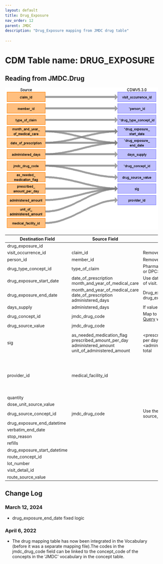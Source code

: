 ```yaml
---
layout: default
title: Drug_Exposure
nav_order: 12
parent: JMDC
description: "Drug_Exposure mapping from JMDC drug table"

---
```


# CDM Table name: DRUG_EXPOSURE

## Reading from JMDC.Drug

![](images/drug_drug.png)

|     Destination Field    |     Source   Field    |     Logic    |     Comment    |
|-|-|-|-|
|     drug_exposure_id    |          |          |          |
|     visit_occurrence_id    |     claim_id    |     Remove ‘C’ prefix    |          |
|     person_id    |     member_id    |     Remove 'M' prefix    |          |
|     drug_type_concept_id    |     type_of_claim    |     Pharmacy, Outpatient: 32869 (Pharmacy claim)  Inpatient or DPC: 32818   (EHR administration record)    |          |
|     drug_exposure_start_date    |     date_of_prescription     month_and_year_of_medical_care    |     Use date of prescription if available, otherwise set to   start of visit.    |          |
|     drug_exposure_end_date    |     month_and_year_of_medical_care     date_of_prescription     administered_days    |     Drug_exposure_end_date = drug_exposure_start_date+min(administered_days,180)-1   |          |
|     days_supply    |     administered_days    |     If value > 180, set to 180 (occurs in 74 prescriptions)    |          |
|     drug_concept_id    |     jmdc_drug_code    | Map to standard concepts using the <a href="https://ohdsi.github.io/CommonDataModel/sqlScripts.html">Source-to-Standard Query</a> where source_vocabulary_id = 'JMDC'.          |         |
|     drug_source_value    |     jmdc_drug_code    |          |          |
|     sig    |     as_needed_medication_flag     prescribed_amount_per_day     administered_amount     unit_of_administered_amount    |     <prescribed_amount_per_day>   <administered_amount> per day (<as_needed_medication_flag     >?as needed, <administered_amount> <   unit_of_administered_amount> total                            |     Combine the four fields to create a sig string:          |
|     provider_id    |     medical_facility_id    |          |     Use the dummy providers we created per institution.    |
|     quantity    |          |          |          |
|     dose_unit_source_value    |          |          |          |
|     drug_source_concept_id    |   jmdc_drug_code       |    Use the <a href="https://ohdsi.github.io/CommonDataModel/sqlScripts.html">Source-to-Source Query</a> where source_vocabulary_id = 'JMDC'      |          |
|     drug_exposure_end_datetime    |          |          |          |
|     verbatim_end_date    |          |          |          |
|     stop_reason    |          |          |          |
|     refills    |          |          |          |
|     drug_exposure_start_datetime    |          |          |          |
|     route_concept_id    |          |          |          |
|     lot_number    |          |          |          |
|     visit_detail_id    |          |          |          |
|     route_source_value    |          |          |          |

## Change Log

### March 12, 2024
- drug_exposure_end_date fixed logic

### April 6, 2022
- The drug mapping table has now been integrated in the Vocabulary (before it was a separate mapping file).The codes in the jmdc_drug_code field can be linked to the concept_code of the concepts in the 'JMDC' vocabulary in the concept table. 